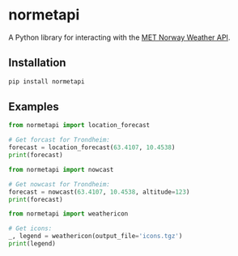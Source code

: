# normetapi
A Python library for interacting with the [MET Norway Weather API](https://api.met.no/).

## Installation

```bash
pip install normetapi
```

## Examples

```python
from normetapi import location_forecast

# Get forcast for Trondheim:
forecast = location_forecast(63.4107, 10.4538)
print(forecast)
```

```python
from normetapi import nowcast

# Get nowcast for Trondheim:
forecast = nowcast(63.4107, 10.4538, altitude=123)
print(forecast)
```

```python
from normetapi import weathericon

# Get icons:
_, legend = weathericon(output_file='icons.tgz')
print(legend)
```
